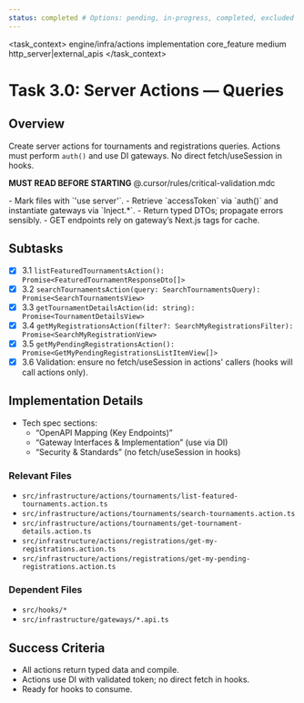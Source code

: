 ```yaml
---
status: completed # Options: pending, in-progress, completed, excluded
---
```


<task_context>
<domain>engine/infra/actions</domain>
<type>implementation</type>
<scope>core_feature</scope>
<complexity>medium</complexity>
<dependencies>http_server|external_apis</dependencies>
</task_context>

# Task 3.0: Server Actions — Queries

## Overview

Create server actions for tournaments and registrations queries. Actions must perform `auth()` and use DI gateways. No direct fetch/useSession in hooks.

<import>**MUST READ BEFORE STARTING** @.cursor/rules/critical-validation.mdc</import>

<requirements>
- Mark files with `'use server'`.
- Retrieve `accessToken` via `auth()` and instantiate gateways via `Inject.*`.
- Return typed DTOs; propagate errors sensibly.
- GET endpoints rely on gateway’s Next.js tags for cache.
</requirements>

## Subtasks

- [x] 3.1 `listFeaturedTournamentsAction(): Promise<FeaturedTournamentResponseDto[]>`
- [x] 3.2 `searchTournamentsAction(query: SearchTournamentsQuery): Promise<SearchTournamentsView>`
- [x] 3.3 `getTournamentDetailsAction(id: string): Promise<TournamentDetailsView>`
- [x] 3.4 `getMyRegistrationsAction(filter?: SearchMyRegistrationsFilter): Promise<SearchMyRegistrationView>`
- [x] 3.5 `getMyPendingRegistrationsAction(): Promise<GetMyPendingRegistrationsListItemView[]>`
- [x] 3.6 Validation: ensure no fetch/useSession in actions' callers (hooks will call actions only).

## Implementation Details

- Tech spec sections:
  - “OpenAPI Mapping (Key Endpoints)”
  - “Gateway Interfaces & Implementation” (use via DI)
  - “Security & Standards” (no fetch/useSession in hooks)

### Relevant Files

- `src/infrastructure/actions/tournaments/list-featured-tournaments.action.ts`
- `src/infrastructure/actions/tournaments/search-tournaments.action.ts`
- `src/infrastructure/actions/tournaments/get-tournament-details.action.ts`
- `src/infrastructure/actions/registrations/get-my-registrations.action.ts`
- `src/infrastructure/actions/registrations/get-my-pending-registrations.action.ts`

### Dependent Files

- `src/hooks/*`
- `src/infrastructure/gateways/*.api.ts`

## Success Criteria

- All actions return typed data and compile.
- Actions use DI with validated token; no direct fetch in hooks.
- Ready for hooks to consume.

